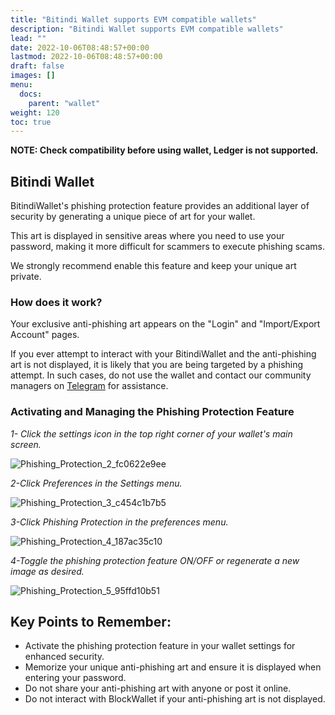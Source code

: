 ```yaml
---
title: "Bitindi Wallet supports EVM compatible wallets"
description: "Bitindi Wallet supports EVM compatible wallets"
lead: ""
date: 2022-10-06T08:48:57+00:00
lastmod: 2022-10-06T08:48:57+00:00
draft: false
images: []
menu:
  docs:
    parent: "wallet"
weight: 120
toc: true
---
```


**NOTE: Check compatibility before using wallet, Ledger is not supported.**

## Bitindi Wallet
BitindiWallet's phishing protection feature provides an additional layer of security by generating a unique piece of art for your wallet.

This art is displayed in sensitive areas where you need to use your password, making it more difficult for scammers to execute phishing scams.

We strongly recommend enable this feature and keep your unique art private.

### How does it work?
Your exclusive anti-phishing art appears on the "Login" and "Import/Export Account" pages.

If you ever attempt to interact with your BitindiWallet and the anti-phishing art is not displayed, it is likely that you are being targeted by a phishing attempt. In such cases, do not use the wallet and contact our community managers on [Telegram](https://t.me/bitindi) for assistance.

### Activating and Managing the Phishing Protection Feature

*1- Click the settings icon in the top right corner of your wallet's main screen.*

![Phishing_Protection_2_fc0622e9ee](https://github.com/bitindi/docs/assets/119077822/138b38d8-bf79-4e38-b0a7-3eeecf3d155c)

*2-Click Preferences in the Settings menu.*

![Phishing_Protection_3_c454c1b7b5](https://github.com/bitindi/docs/assets/119077822/06ac0448-0891-47e2-a2d5-834a5d0d5df6)

*3-Click Phishing Protection in the preferences menu.*

![Phishing_Protection_4_187ac35c10](https://github.com/bitindi/docs/assets/119077822/43317142-fe52-46f7-bc2d-8530df0d2481)

*4-Toggle the phishing protection feature ON/OFF or regenerate a new image as desired.*

![Phishing_Protection_5_95ffd10b51](https://github.com/bitindi/docs/assets/119077822/3044c332-8a66-4842-a2cd-b1ca05e8e440)

## Key Points to Remember:
- Activate the phishing protection feature in your wallet settings for enhanced security.
- Memorize your unique anti-phishing art and ensure it is displayed when entering your password.
- Do not share your anti-phishing art with anyone or post it online.
- Do not interact with BlockWallet if your anti-phishing art is not displayed.





